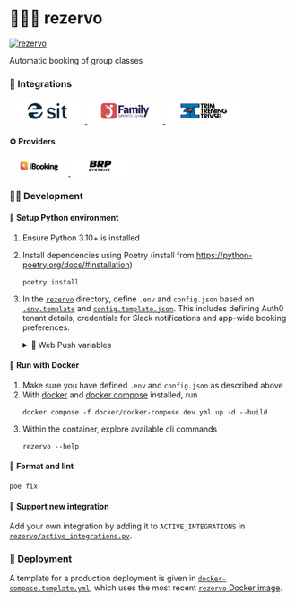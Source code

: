 # 🏋🏿‍♂️ rezervo

[![rezervo](https://img.shields.io/badge/ghcr.io-mathiazom%2Frezervo-blue?logo=docker)](https://github.com/users/mathiazom/packages/container/package/rezervo)

Automatic booking of group classes

### 🧩 Integrations
<div class="image-link-container">
   <a href="https://www.sit.no">
      <img src="assets/badges/integrations/sit.svg" alt="sit" height="45">
   </a>
   <a href="https://www.fsc.no">
      <img src="assets/badges/integrations/fsc.svg" alt="fsc" height="45">
   </a>
   <a href="https://www.3t.no">
      <img src="assets/badges/integrations/3t.svg" alt="3t" height="45">
   </a>
</div>

#### ⚙️ Providers
<div class="image-link-container">
   <a href="https://www.ibooking.no">
      <img src="assets/badges/providers/ibooking.svg" alt="ibooking" height="35">
   </a>
   <a href="https://www.brpsystems.com">
      <img src="assets/badges/providers/brpsystems.svg" alt="brpsystems" height="35">
   </a>
</div>


### 🧑‍💻 Development

#### 🐍 Setup Python environment
1. Ensure Python 3.10+ is installed
2. Install dependencies using Poetry (install from https://python-poetry.org/docs/#installation)
    ```shell
    poetry install
    ```
3. In the [`rezervo`](rezervo) directory, define `.env` and `config.json` based on [`.env.template`](rezervo/.env.template) and [`config.template.json`](rezervo/config.template.json). This includes defining Auth0 tenant details, credentials for Slack notifications and app-wide booking preferences.
   
   <details>
      <summary>📳 Web Push variables</summary>
   
      ##### Web Push variables
      Web push requires a VAPID key pair. This can be generated with the following command using `openssl`:
      ```shell
      openssl ecparam -name prime256v1 -genkey -noout -out vapid_keypair.pem
      ```
      The private key can then be encoded as base64 and added to the `.env` file as `WEB_PUSH_PRIVATE_KEY`:
      ```shell
      openssl ec -in ./vapid_keypair.pem -outform DER|tail -c +8|head -c 32|base64|tr -d '=' |tr '/+' '_-' >> vapid_private.txt
      ```
      Similarly, the public key can be encoded as base64 and included in the client application receiving the notifications:
      ```shell
      openssl ec -in ./vapid_keypair.pem -pubout -outform DER|tail -c 65|base64|tr -d '=' |tr '/+' '_-'|tr -d '\n' >> vapid_public.txt
      ```
   </details>


#### 🐋 Run with Docker
1. Make sure you have defined `.env` and `config.json` as described above
2. With [docker](https://docs.docker.com/get-docker/) and [docker compose](https://docs.docker.com/compose/) installed, run
    ```shell
    docker compose -f docker/docker-compose.dev.yml up -d --build
    ```
3. Within the container, explore available cli commands
    ```shell
    rezervo --help
    ```

#### 🧹 Format and lint
```shell
poe fix
```

#### 🔌 Support new integration
Add your own integration by adding it to `ACTIVE_INTEGRATIONS` in [`rezervo/active_integrations.py`](rezervo/active_integrations.py).

### 🚀 Deployment
A template for a production deployment is given in [`docker-compose.template.yml`](docker/docker-compose.template.yml), which uses the most recent [`rezervo` Docker image](https://github.com/users/mathiazom/packages/container/package/sit-rezervo).
